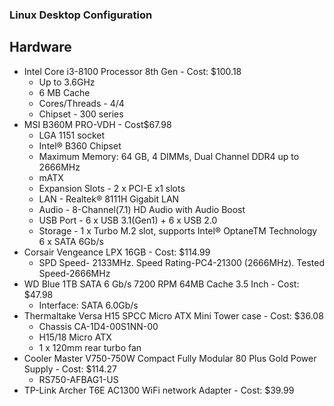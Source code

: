 ### Linux Desktop Configuration
## Hardware
* Intel Core i3-8100 Processor 8th Gen - Cost: $100.18
  * Up to 3.6GHz
  * 6 MB Cache
  * Cores/Threads - 4/4
  * Chipset - 300 series
* MSI B360M PRO-VDH - Cost$67.98
  *  LGA 1151 socket
  *  Intel® B360 Chipset
  *  Maximum Memory: 64 GB, 4 DIMMs, Dual Channel DDR4 up to 2666MHz
  *  mATX
  *  Expansion Slots - 2 x PCI-E x1 slots
  *  LAN - Realtek® 8111H Gigabit LAN
  *  Audio - 8-Channel(7.1) HD Audio with Audio Boost
  *  USB Port - 6 x USB 3.1(Gen1) + 6 x USB 2.0
  *  Storage - 1 x Turbo M.2 slot, supports Intel® OptaneTM Technology 6 x SATA 6Gb/s
* Corsair Vengeance LPX 16GB - Cost: $114.99
  *  SPD Speed- 2133MHz. Speed Rating-PC4-21300 (2666MHz). Tested Speed-2666MHz
* WD Blue 1TB SATA 6 Gb/s 7200 RPM 64MB Cache 3.5 Inch - Cost: $47.98
  *  Interface: SATA 6.0Gb/s
* Thermaltake Versa H15 SPCC Micro ATX Mini Tower case - Cost: $36.08
  *  Chassis CA-1D4-00S1NN-00
  *  H15/18 Micro ATX
  *  1 x 120mm rear turbo fan
* Cooler Master V750-750W Compact Fully Modular 80 Plus Gold Power Supply - Cost: $114.27
  *  RS750-AFBAG1-US
* TP-Link Archer T6E AC1300 WiFi network Adapter - Cost: $39.99

